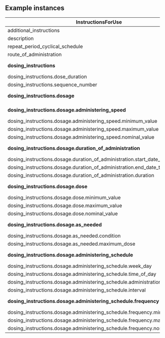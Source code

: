 ## Example instances

| InstructionsForUse   |                   |
|-----------------|-------------------|
| additional_instructions       |       | 
| description       |       | 
| repeat_period_cyclical_schedule       |       | 
| route_of_administration       |       | 
| **dosing_instructions**       |  --     | 
| dosing_instructions.dose_duration     |       | 
| dosing_instructions.sequence_number       |       | 
| **dosing_instructions.dosage**        | --      | 
| **dosing_instructions.dosage.administering_speed**        |  --     | 
| dosing_instructions.dosage.administering_speed.minimum_value      |       | 
| dosing_instructions.dosage.administering_speed.maximum_value      |       | 
| dosing_instructions.dosage.administering_speed.nominal_value      |       | 
| **dosing_instructions.dosage.duration_of_administration**     |   --    | 
| dosing_instructions.dosage.duration_of_administration.start_date_time     |       | 
| dosing_instructions.dosage.duration_of_administration.end_date_time       |       | 
| dosing_instructions.dosage.duration_of_administration.duration        |       | 
| **dosing_instructions.dosage.dose**       |   --    | 
| dosing_instructions.dosage.dose.minimum_value     |       | 
| dosing_instructions.dosage.dose.maximum_value     |       | 
| dosing_instructions.dosage.dose.nominal_value     |       | 
| **dosing_instructions.dosage.as_needed**      | --      | 
| dosing_instructions.dosage.as_needed.condition        |       | 
| dosing_instructions.dosage.as_needed.maximum_dose     |       | 
| **dosing_instructions.dosage.administering_schedule**     |    --   | 
| dosing_instructions.dosage.administering_schedule.week_day        |       | 
| dosing_instructions.dosage.administering_schedule.time_of_day     |       | 
| dosing_instructions.dosage.administering_schedule.administration_time     |       | 
| dosing_instructions.dosage.administering_schedule.interval        |       | 
| **dosing_instructions.dosage.administering_schedule.frequency**       |  --     | 
| dosing_instructions.dosage.administering_schedule.frequency.minimum_value     |       | 
| dosing_instructions.dosage.administering_schedule.frequency.maximum_value     |       | 
| dosing_instructions.dosage.administering_schedule.frequency.nominal_value     |       | 



